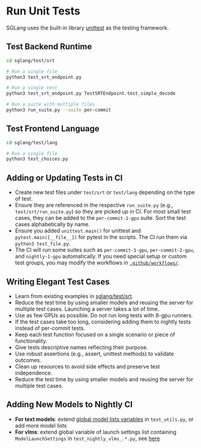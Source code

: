 # Run Unit Tests

SGLang uses the built-in library [unittest](https://docs.python.org/3/library/unittest.html) as the testing framework.

## Test Backend Runtime
```bash
cd sglang/test/srt

# Run a single file
python3 test_srt_endpoint.py

# Run a single test
python3 test_srt_endpoint.py TestSRTEndpoint.test_simple_decode

# Run a suite with multiple files
python3 run_suite.py --suite per-commit
```

## Test Frontend Language
```bash
cd sglang/test/lang

# Run a single file
python3 test_choices.py
```

## Adding or Updating Tests in CI

- Create new test files under `test/srt` or `test/lang` depending on the type of test.
- Ensure they are referenced in the respective `run_suite.py` (e.g., `test/srt/run_suite.py`) so they are picked up in CI. For most small test cases, they can be added to the `per-commit-1-gpu` suite. Sort the test cases alphabetically by name.
- Ensure you added `unittest.main()` for unittest and `pytest.main([__file__])` for pytest in the scripts. The CI run them via `python3 test_file.py`.
- The CI will run some suites such as `per-commit-1-gpu`, `per-commit-2-gpu`, and `nightly-1-gpu` automatically. If you need special setup or custom test groups, you may modify the workflows in [`.github/workflows/`](https://github.com/sgl-project/sglang/tree/main/.github/workflows).

## Writing Elegant Test Cases

- Learn from existing examples in [sglang/test/srt](https://github.com/sgl-project/sglang/tree/main/test/srt).
- Reduce the test time by using smaller models and reusing the server for multiple test cases. Launching a server takes a lot of time.
- Use as few GPUs as possible. Do not run long tests with 8-gpu runners.
- If the test cases take too long, considering adding them to nightly tests instead of per-commit tests.
- Keep each test function focused on a single scenario or piece of functionality.
- Give tests descriptive names reflecting their purpose.
- Use robust assertions (e.g., assert, unittest methods) to validate outcomes.
- Clean up resources to avoid side effects and preserve test independence.
- Reduce the test time by using smaller models and reusing the server for multiple test cases.


## Adding New Models to Nightly CI
- **For text models**: extend [global model lists variables](https://github.com/sgl-project/sglang/blob/85c1f7937781199203b38bb46325a2840f353a04/python/sglang/test/test_utils.py#L104) in `test_utils.py`, or add more model lists
- **For vlms**: extend global variable of launch settings list containing `ModelLaunchSettings` in `test_nightly_vlms_.*.py`, see [here](https://github.com/sgl-project/sglang/blob/85c1f7937781199203b38bb46325a2840f353a04/test/srt/test_nightly_vlms_mmmu_eval.py#L18)

